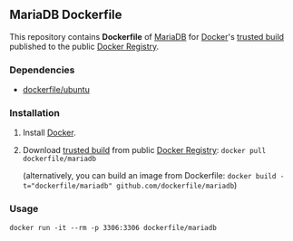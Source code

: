 ## MariaDB Dockerfile


This repository contains **Dockerfile** of [MariaDB](https://mariadb.org/) for [Docker](https://www.docker.io/)'s [trusted build](https://index.docker.io/u/dockerfile/mariadb/) published to the public [Docker Registry](https://index.docker.io/).


### Dependencies

* [dockerfile/ubuntu](http://dockerfile.github.io/#/ubuntu)


### Installation

1. Install [Docker](https://www.docker.io/).

2. Download [trusted build](https://index.docker.io/u/dockerfile/mariadb/) from public [Docker Registry](https://index.docker.io/): `docker pull dockerfile/mariadb`

   (alternatively, you can build an image from Dockerfile: `docker build -t="dockerfile/mariadb" github.com/dockerfile/mariadb`)


### Usage

    docker run -it --rm -p 3306:3306 dockerfile/mariadb
